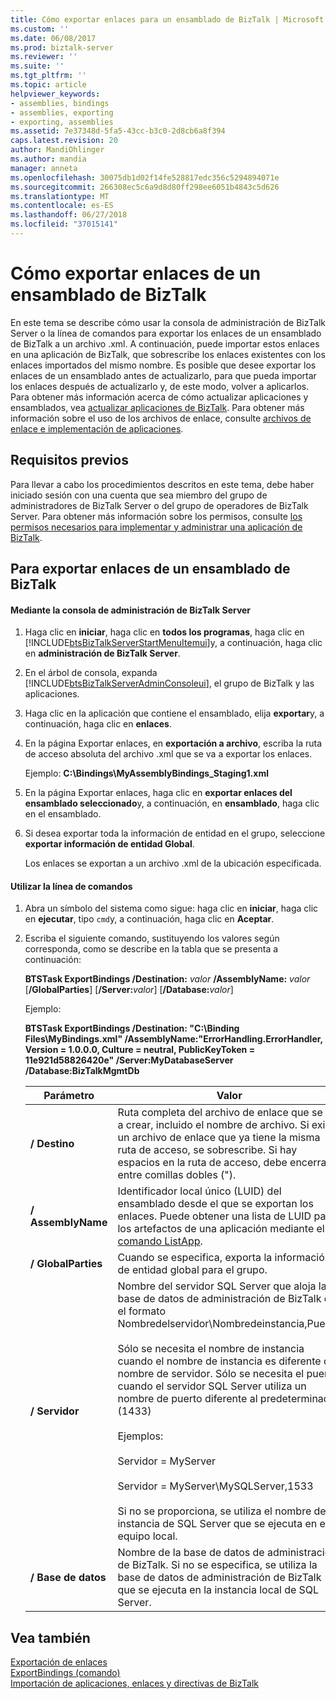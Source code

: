 ```yaml
---
title: Cómo exportar enlaces para un ensamblado de BizTalk | Microsoft Docs
ms.custom: ''
ms.date: 06/08/2017
ms.prod: biztalk-server
ms.reviewer: ''
ms.suite: ''
ms.tgt_pltfrm: ''
ms.topic: article
helpviewer_keywords:
- assemblies, bindings
- assemblies, exporting
- exporting, assemblies
ms.assetid: 7e37348d-5fa5-43cc-b3c0-2d8cb6a8f394
caps.latest.revision: 20
author: MandiOhlinger
ms.author: mandia
manager: anneta
ms.openlocfilehash: 30075db1d02f14fe528817edc356c5294894071e
ms.sourcegitcommit: 266308ec5c6a9d8d80ff298ee6051b4843c5d626
ms.translationtype: MT
ms.contentlocale: es-ES
ms.lasthandoff: 06/27/2018
ms.locfileid: "37015141"
---
```

# <a name="how-to-export-bindings-for-a-biztalk-assembly"></a>Cómo exportar enlaces de un ensamblado de BizTalk
En este tema se describe cómo usar la consola de administración de BizTalk Server o la línea de comandos para exportar los enlaces de un ensamblado de BizTalk a un archivo .xml. A continuación, puede importar estos enlaces en una aplicación de BizTalk, que sobrescribe los enlaces existentes con los enlaces importados del mismo nombre. Es posible que desee exportar los enlaces de un ensamblado antes de actualizarlo, para que pueda importar los enlaces después de actualizarlo y, de este modo, volver a aplicarlos. Para obtener más información acerca de cómo actualizar aplicaciones y ensamblados, vea [actualizar aplicaciones de BizTalk](../core/updating-biztalk-applications.md). Para obtener más información sobre el uso de los archivos de enlace, consulte [archivos de enlace e implementación de aplicaciones](../core/binding-files-and-application-deployment.md).  
  
## <a name="prerequisites"></a>Requisitos previos  
 Para llevar a cabo los procedimientos descritos en este tema, debe haber iniciado sesión con una cuenta que sea miembro del grupo de administradores de BizTalk Server o del grupo de operadores de BizTalk Server. Para obtener más información sobre los permisos, consulte [los permisos necesarios para implementar y administrar una aplicación de BizTalk](../core/permissions-required-for-deploying-and-managing-a-biztalk-application.md).  
  
## <a name="to-export-bindings-for-a-biztalk-assembly"></a>Para exportar enlaces de un ensamblado de BizTalk  
  
#### <a name="using-the-biztalk-server-administration-console"></a>Mediante la consola de administración de BizTalk Server  
  
1. Haga clic en **iniciar**, haga clic en **todos los programas**, haga clic en [!INCLUDE[btsBizTalkServerStartMenuItemui](../includes/btsbiztalkserverstartmenuitemui-md.md)]y, a continuación, haga clic en **administración de BizTalk Server**.  
  
2. En el árbol de consola, expanda [!INCLUDE[btsBizTalkServerAdminConsoleui](../includes/btsbiztalkserveradminconsoleui-md.md)], el grupo de BizTalk y las aplicaciones.  
  
3. Haga clic en la aplicación que contiene el ensamblado, elija **exportar**y, a continuación, haga clic en **enlaces**.  
  
4. En la página Exportar enlaces, en **exportación a archivo**, escriba la ruta de acceso absoluta del archivo .xml que se va a exportar los enlaces.  
  
    Ejemplo: **C:\Bindings\MyAssemblyBindings_Staging1.xml**  
  
5. En la página Exportar enlaces, haga clic en **exportar enlaces del ensamblado seleccionado**y, a continuación, en **ensamblado**, haga clic en el ensamblado.  
  
6. Si desea exportar toda la información de entidad en el grupo, seleccione **exportar información de entidad Global**.  
  
    Los enlaces se exportan a un archivo .xml de la ubicación especificada.  
  
#### <a name="using-the-command-line"></a>Utilizar la línea de comandos  
  
1. Abra un símbolo del sistema como sigue: haga clic en **iniciar**, haga clic en **ejecutar**, tipo `cmd`y, a continuación, haga clic en **Aceptar**.  
  
2. Escriba el siguiente comando, sustituyendo los valores según corresponda, como se describe en la tabla que se presenta a continuación:  
  
    **BTSTask ExportBindings /Destination:** *valor* **/AssemblyName:** *valor* [**/GlobalParties**] [**/Server:**<em>valor</em>] [**/Database:**<em>valor</em>]  
  
    Ejemplo:  
  
    **BTSTask ExportBindings /Destination: "C:\Binding Files\MyBindings.xml" /AssemblyName:"ErrorHandling.ErrorHandler, Version = 1.0.0.0, Culture = neutral, PublicKeyToken = 11e921d58826420e" /Server:MyDatabaseServer /Database:BizTalkMgmtDb**  
  
   |Parámetro|Valor|  
   |---------------|-----------|  
   |**/ Destino**|Ruta completa del archivo de enlace que se va a crear, incluido el nombre de archivo. Si existe un archivo de enlace que ya tiene la misma ruta de acceso, se sobrescribe. Si hay espacios en la ruta de acceso, debe encerrarlo entre comillas dobles (").|  
   |**/ AssemblyName**|Identificador local único (LUID) del ensamblado desde el que se exportan los enlaces. Puede obtener una lista de LUID para los artefactos de una aplicación mediante el [comando ListApp](../core/listapp-command.md).|  
   |**/ GlobalParties**|Cuando se especifica, exporta la información de entidad global para el grupo.|  
   |**/ Servidor**|Nombre del servidor SQL Server que aloja la base de datos de administración de BizTalk en el formato Nombredelservidor\Nombredeinstancia,Puerto.<br /><br /> Sólo se necesita el nombre de instancia cuando el nombre de instancia es diferente del nombre de servidor. Sólo se necesita el puerto cuando el servidor SQL Server utiliza un nombre de puerto diferente al predeterminado (1433)<br /><br /> Ejemplos:<br /><br /> Servidor = MyServer<br /><br /> Servidor = MyServer\MySQLServer,1533<br /><br /> Si no se proporciona, se utiliza el nombre de la instancia de SQL Server que se ejecuta en el equipo local.|  
   |**/ Base de datos**|Nombre de la base de datos de administración de BizTalk. Si no se especifica, se utiliza la base de datos de administración de BizTalk que se ejecuta en la instancia local de SQL Server.|  
  
## <a name="see-also"></a>Vea también  
 [Exportación de enlaces](../core/exporting-bindings6.md)   
 [ExportBindings (comando)](../core/exportbindings-command.md)   
 [Importación de aplicaciones, enlaces y directivas de BizTalk](../core/importing-biztalk-applications-bindings-and-policies.md)